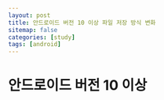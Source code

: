 ```yaml
---
layout: post
title: 안드로이드 버전 10 이상 파일 저장 방식 변화 
sitemap: false
categories: [study]
tags: [android]
---
```


# 안드로이드 버전 10 이상 
